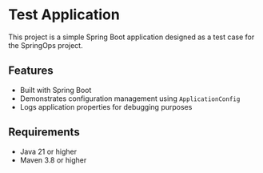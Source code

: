 # Test Application

This project is a simple Spring Boot application designed as a test case for the SpringOps project.

## Features

- Built with Spring Boot
- Demonstrates configuration management using `ApplicationConfig`
- Logs application properties for debugging purposes

## Requirements

- Java 21 or higher
- Maven 3.8 or higher

